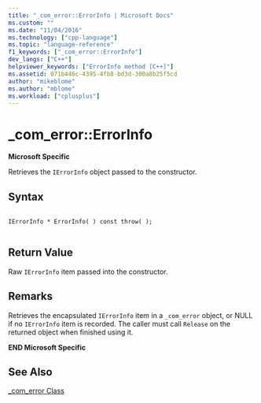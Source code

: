 ```yaml
---
title: "_com_error::ErrorInfo | Microsoft Docs"
ms.custom: ""
ms.date: "11/04/2016"
ms.technology: ["cpp-language"]
ms.topic: "language-reference"
f1_keywords: ["_com_error::ErrorInfo"]
dev_langs: ["C++"]
helpviewer_keywords: ["ErrorInfo method [C++]"]
ms.assetid: 071b446c-4395-4fb8-bd3d-300a8b25f5cd
author: "mikeblome"
ms.author: "mblome"
ms.workload: ["cplusplus"]
---
```

# _com_error::ErrorInfo
**Microsoft Specific**  
  
 Retrieves the `IErrorInfo` object passed to the constructor.  
  
## Syntax  
  
```  
  
IErrorInfo * ErrorInfo( ) const throw( );  
  
```  
  
## Return Value  
 Raw `IErrorInfo` item passed into the constructor.  
  
## Remarks  
 Retrieves the encapsulated `IErrorInfo` item in a `_com_error` object, or NULL if no `IErrorInfo` item is recorded. The caller must call `Release` on the returned object when finished using it.  
  
 **END Microsoft Specific**  
  
## See Also  
 [_com_error Class](../cpp/com-error-class.md)